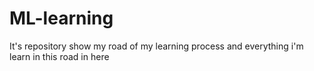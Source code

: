 # ML-learning
It's repository show my road of my learning process and everything i'm learn in this road in here
